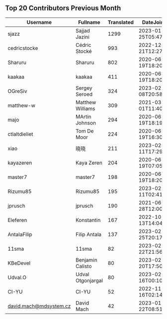 ## Top 20 Contributors Previous Month ##
|Username|Fullname|Translated|DateJoined|
|--------|--------|----------|----------|
|sjazz|Sajjad Jazini|1299|2023-01-25T05:47:07.|
|cedricstocke|Cédric Stocké|993|2022-12-21T12:27:36.|
|Sharuru|Sharuru|802|2020-06-19T18:20:22.|
|kaakaa|kaakaa|411|2020-06-19T18:20:26Z|
|OGreSiv|Sergey Seroed|324|2023-02-08T20:58:42.|
|matthew-w|Matthew Williams|309|2021-03-01T11:40:28.|
|majo|MArtin Johnson|294|2020-06-19T18:19:45Z|
|ctlaltdieliet|Tom De Moor|224|2020-06-19T16:30:47Z|
|xiao|晓晓|211|2023-02-11T17:29:53.|
|kayazeren|Kaya Zeren|204|2020-06-19T07:05:24Z|
|master7|master7|198|2020-06-19T18:20:39.|
|Rizumu85|Rizumu85|195|2023-02-11T02:41:32.|
|jprusch|jprusch|190|2021-06-28T12:00:18.|
|Eleferen|Konstantin|167|2022-10-13T14:04:24Z|
|AntalaFilip|Filip Antala|137|2023-02-25T20:17:50.|
|11sma|11sma|82|2023-02-22T21:56:46.|
|KBeDevel|Benjamin Calisto|80|2023-02-20T17:50:20.|
|Udval.O|Udval Otgonjargal|80|2023-02-16T00:10:50.|
|CI-YU|CI-YU|52|2022-11-16T02:14:58.|
|david.mach@mdsystem.cz|David Mach|42|2023-01-22T08:51:32.|

